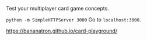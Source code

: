 Test your multiplayer card game concepts.

`python -m SimpleHTTPServer 3000`
Go to `localhost:3000`.

https://bananatron.github.io/card-playground/